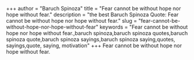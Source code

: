 +++
author = "Baruch Spinoza"
title = "Fear cannot be without hope nor hope without fear."
description = "the best Baruch Spinoza Quote: Fear cannot be without hope nor hope without fear."
slug = "fear-cannot-be-without-hope-nor-hope-without-fear"
keywords = "Fear cannot be without hope nor hope without fear.,baruch spinoza,baruch spinoza quotes,baruch spinoza quote,baruch spinoza sayings,baruch spinoza saying,quotes, sayings,quote, saying, motivation"
+++
Fear cannot be without hope nor hope without fear.
